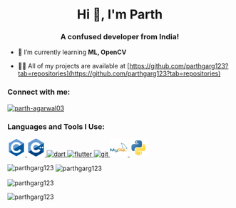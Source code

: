<h1 align="center">Hi 👋, I'm Parth</h1>
<h3 align="center">A confused developer from India!</h3>



- 🌱 I’m currently learning **ML, OpenCV**

- 👨‍💻 All of my projects are available at [https://github.com/parthgarg123?tab=repositories](https://github.com/parthgarg123?tab=repositories)

<h3 align="left">Connect with me:</h3>
<p align="left">
<a href="https://linkedin.com/in/parth-agarwal03" target="blank"><img align="center" src="https://raw.githubusercontent.com/rahuldkjain/github-profile-readme-generator/master/src/images/icons/Social/linked-in-alt.svg" alt="parth-agarwal03" height="30" width="40" /></a>
</p>

<h3 align="left">Languages and Tools I Use:</h3>
<p align="left"> <a href="https://www.cprogramming.com/" target="_blank" rel="noreferrer"> <img src="https://raw.githubusercontent.com/devicons/devicon/master/icons/c/c-original.svg" alt="c" width="40" height="40"/> </a> <a href="https://www.w3schools.com/cpp/" target="_blank" rel="noreferrer"> <img src="https://raw.githubusercontent.com/devicons/devicon/master/icons/cplusplus/cplusplus-original.svg" alt="cplusplus" width="40" height="40"/> </a> <a href="https://dart.dev" target="_blank" rel="noreferrer"> <img src="https://www.vectorlogo.zone/logos/dartlang/dartlang-icon.svg" alt="dart" width="40" height="40"/> </a> <a href="https://flutter.dev" target="_blank" rel="noreferrer"> <img src="https://www.vectorlogo.zone/logos/flutterio/flutterio-icon.svg" alt="flutter" width="40" height="40"/> </a> <a href="https://git-scm.com/" target="_blank" rel="noreferrer"> <img src="https://www.vectorlogo.zone/logos/git-scm/git-scm-icon.svg" alt="git" width="40" height="40"/> </a> <a href="https://www.mysql.com/" target="_blank" rel="noreferrer"> <img src="https://raw.githubusercontent.com/devicons/devicon/master/icons/mysql/mysql-original-wordmark.svg" alt="mysql" width="40" height="40"/> </a> <a href="https://www.python.org" target="_blank" rel="noreferrer"> <img src="https://raw.githubusercontent.com/devicons/devicon/master/icons/python/python-original.svg" alt="python" width="40" height="40"/> </a> </p>

<p><img align="left" src="https://github-readme-stats.vercel.app/api/top-langs?username=parthgarg123&show_icons=true&locale=en&layout=compact" alt="parthgarg123" /></p>

<p>&nbsp;<img align="center" src="https://github-readme-stats.vercel.app/api?username=parthgarg123&show_icons=true&locale=en" alt="parthgarg123" /></p>

<p><img align="center" src="https://github-readme-streak-stats.herokuapp.com/?user=parthgarg123&" alt="parthgarg123" /></p>

<p align="left"> <img src="https://komarev.com/ghpvc/?username=parthgarg123&label=Hits&color=0e75b6&style=flat" alt="parthgarg123" /> </p>
